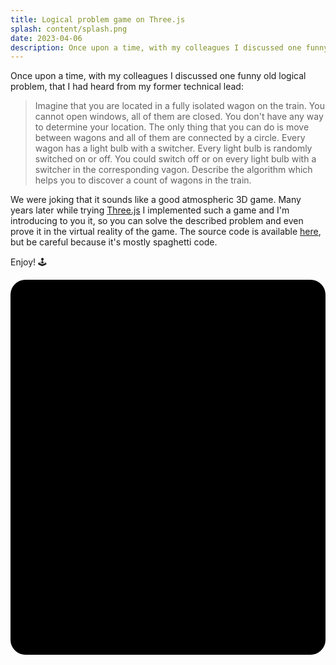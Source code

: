 ```yaml
---
title: Logical problem game on Three.js
splash: content/splash.png
date: 2023-04-06
description: Once upon a time, with my colleagues I discussed one funny old logical problem which becomes a basement for the 3D game on Three.js
---
```

Once upon a time, with my colleagues I discussed one funny old logical problem, that I had heard from my former technical lead:

> Imagine that you are located in a fully isolated wagon on the train. You cannot open windows, all of them are closed. You don't have any way to determine your location. The only thing that you can do is move between wagons and all of them are connected by a circle. Every wagon has a light bulb with a switcher. Every light bulb is randomly switched on or off. You could switch off or on every light bulb with a switcher in the corresponding vagon. Describe the algorithm which helps you to discover a count of wagons in the train.

We were joking that it sounds like a good atmospheric 3D game. Many years later while trying <a href="https://threejs.org" target="_blank">Three.js</a> I implemented such a game and I'm introducing to you it, so you can solve the described problem and even prove it in the virtual reality of the game. The source code is available <a href="https://github.com/underoot/game-train-with-light-bulbs" target="_blank">here</a>, but be careful because it's mostly spaghetti code.

Enjoy! 🕹️

<is-land on:visible>
	<style>
		#game {
			background-color: black;
			border-radius: 24px;
			overflow: hidden;
			height: 600px;
		}
	</style>
	<div id="game"></div>
	<template data-island>
		<script type="module" src="/game-train-with-light-bulbs/index.js"></script>
  </template>
</is-land>
